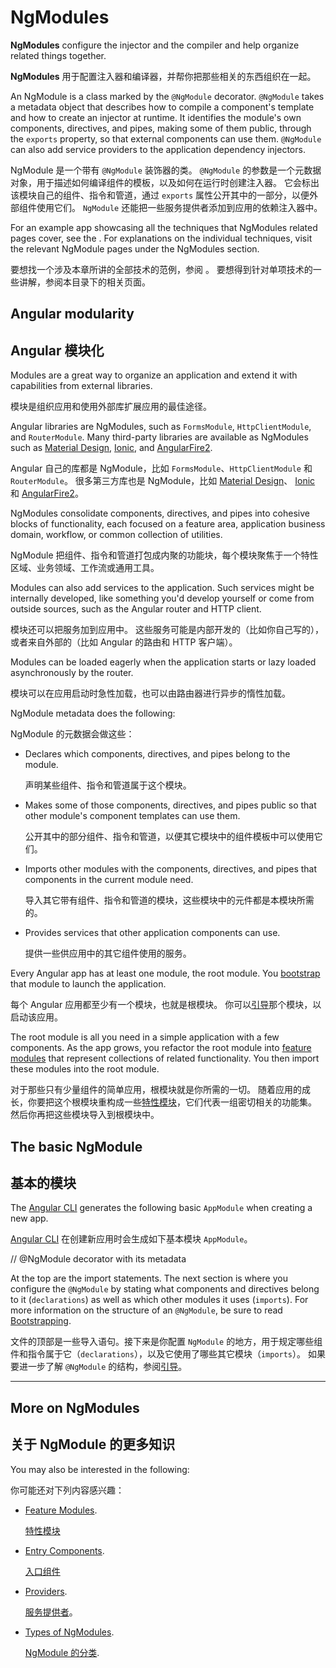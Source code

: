 # NgModules

**NgModules** configure the injector and the compiler and help organize related things together.

**NgModules** 用于配置注入器和编译器，并帮你把那些相关的东西组织在一起。

An NgModule is a class marked by the `@NgModule` decorator.
`@NgModule` takes a metadata object that describes how to compile a component's template and how to create an injector at runtime.
It identifies the module's own components, directives, and pipes,
making some of them public, through the `exports` property, so that external components can use them.
`@NgModule` can also add service providers to the application dependency injectors.

NgModule 是一个带有 `@NgModule` 装饰器的类。
`@NgModule` 的参数是一个元数据对象，用于描述如何编译组件的模板，以及如何在运行时创建注入器。
它会标出该模块自己的组件、指令和管道，通过 `exports` 属性公开其中的一部分，以便外部组件使用它们。
`NgModule` 还能把一些服务提供者添加到应用的依赖注入器中。

For an example app showcasing all the techniques that NgModules related pages
cover, see the <live-example></live-example>. For explanations on the individual techniques, visit the relevant NgModule pages under the NgModules
section.

要想找一个涉及本章所讲的全部技术的范例，参阅 <live-example></live-example>。
要想得到针对单项技术的一些讲解，参阅本目录下的相关页面。

## Angular modularity

## Angular 模块化

Modules are a great way to organize an application and extend it with capabilities from external libraries.

模块是组织应用和使用外部库扩展应用的最佳途径。

Angular libraries are NgModules, such as `FormsModule`, `HttpClientModule`, and `RouterModule`.
Many third-party libraries are available as NgModules such as
<a href="https://material.angular.io/">Material Design</a>,
<a href="https://ionicframework.com/">Ionic</a>, and
<a href="https://github.com/angular/angularfire2">AngularFire2</a>.

Angular 自己的库都是 NgModule，比如 `FormsModule`、`HttpClientModule` 和 `RouterModule`。
很多第三方库也是 NgModule，比如 <a href="https://material.angular.cn/">Material Design</a>、
<a href="http://ionicframework.com/">Ionic</a> 和
<a href="https://github.com/angular/angularfire2">AngularFire2</a>。

NgModules consolidate components, directives, and pipes into
cohesive blocks of functionality, each focused on a
feature area, application business domain, workflow, or common collection of utilities.

NgModule 把组件、指令和管道打包成内聚的功能块，每个模块聚焦于一个特性区域、业务领域、工作流或通用工具。

Modules can also add services to the application.
Such services might be internally developed, like something you'd develop yourself or come from outside sources, such as the Angular router and HTTP client.

模块还可以把服务加到应用中。
这些服务可能是内部开发的（比如你自己写的），或者来自外部的（比如 Angular 的路由和 HTTP 客户端）。

Modules can be loaded eagerly when the application starts or lazy loaded asynchronously by the router.

模块可以在应用启动时急性加载，也可以由路由器进行异步的惰性加载。

NgModule metadata does the following:

NgModule 的元数据会做这些：

* Declares which components, directives, and pipes belong to the module.

   声明某些组件、指令和管道属于这个模块。

* Makes some of those components, directives, and pipes public so that other module's component templates can use them.

   公开其中的部分组件、指令和管道，以便其它模块中的组件模板中可以使用它们。

* Imports other modules with the components, directives, and pipes that components in the current module need.

   导入其它带有组件、指令和管道的模块，这些模块中的元件都是本模块所需的。

* Provides services that other application components can use.

   提供一些供应用中的其它组件使用的服务。

Every Angular app has at least one module, the root module.
You [bootstrap](guide/bootstrapping) that module to launch the application.

每个 Angular 应用都至少有一个模块，也就是根模块。
你可以[引导](guide/bootstrapping)那个模块，以启动该应用。

The root module is all you need in a simple application with a few components.
As the app grows, you refactor the root module into [feature modules](guide/feature-modules)
that represent collections of related functionality.
You then import these modules into the root module.

对于那些只有少量组件的简单应用，根模块就是你所需的一切。
随着应用的成长，你要把这个根模块重构成一些[特性模块](guide/feature-modules)，它们代表一组密切相关的功能集。
然后你再把这些模块导入到根模块中。

## The basic NgModule

## 基本的模块

The [Angular CLI](cli) generates the following basic `AppModule` when creating a new app.

[Angular CLI](cli) 在创建新应用时会生成如下基本模块 `AppModule`。

<code-example path="ngmodules/src/app/app.module.1.ts" header="src/app/app.module.ts (default AppModule)">
// @NgModule decorator with its metadata
</code-example>

At the top are the import statements. The next section is where you configure the `@NgModule` by stating what components and directives belong to it (`declarations`) as well as which other modules it uses (`imports`). For more information on the structure of an `@NgModule`, be sure to read [Bootstrapping](guide/bootstrapping).

文件的顶部是一些导入语句。接下来是你配置 `NgModule` 的地方，用于规定哪些组件和指令属于它（`declarations`），以及它使用了哪些其它模块（`imports`）。
如果要进一步了解 `@NgModule` 的结构，参阅[引导](guide/bootstrapping)。

<hr />

## More on NgModules

## 关于 NgModule 的更多知识

You may also be interested in the following:

你可能还对下列内容感兴趣：

* [Feature Modules](guide/feature-modules).

   [特性模块](guide/feature-modules)

* [Entry Components](guide/entry-components).

   [入口组件](guide/entry-components)

* [Providers](guide/providers).

   [服务提供者](guide/providers)。

* [Types of NgModules](guide/module-types).

   [NgModule 的分类](guide/module-types).
